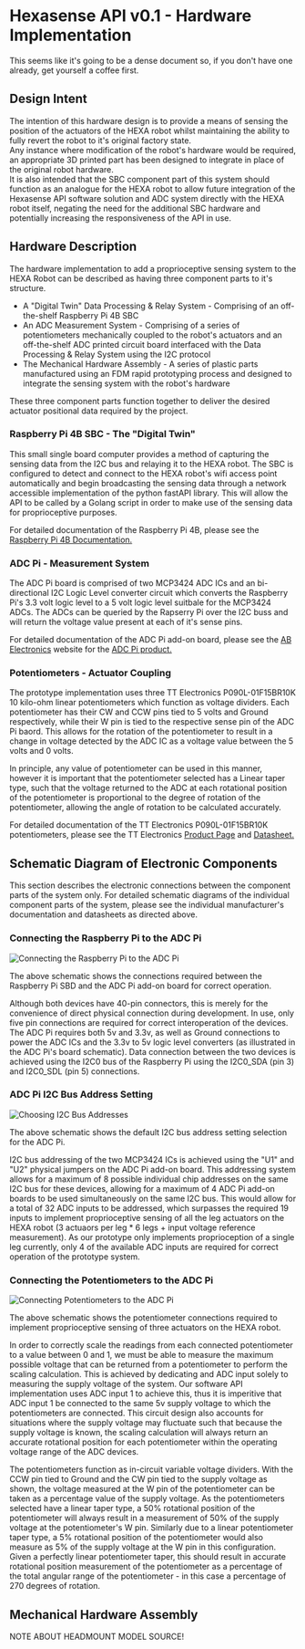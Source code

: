 # Hexasense API v0.1 - Hardware Implementation

This seems like it's going to be a dense document so, if you don't have one already, get yourself a coffee first.

## Design Intent

The intention of this hardware design is to provide a means of sensing the position of the actuators of the HEXA robot whilst maintaining the ability to fully revert the robot to it's original factory state.<br>
Any instance where modification of the robot's hardware would be required, an appropriate 3D printed part has been designed to integrate in place of the original robot hardware.<br>
It is also intended that the SBC component part of this system should function as an analogue for the HEXA robot to allow future integration of the Hexasense API software solution and ADC system directly with the HEXA robot itself, negating the need for the additional SBC hardware and potentially increasing the responsiveness of the API in use.<br>


## Hardware Description

The hardware implementation to add a proprioceptive sensing system to the HEXA Robot can be described as having three component parts to it's structure.
- A "Digital Twin" Data Processing & Relay System - Comprising of an off-the-shelf Raspberry Pi 4B SBC
- An ADC Measurement System - Comprising of a series of potentiometers mechanically coupled to the robot's actuators and an off-the-shelf ADC printed circuit board interfaced with the Data Processing & Relay System using the I2C protocol
- The Mechanical Hardware Assembly - A series of plastic parts manufactured using an FDM rapid prototyping process and designed to integrate the sensing system with the robot's hardware

These three component parts function together to deliver the desired actuator positional data required by the project.

 
### Raspberry Pi 4B SBC - The "Digital Twin"

This small single board computer provides a method of capturing the sensing data from the I2C bus and relaying it to the HEXA robot.
The SBC is configured to detect and connect to the HEXA robot's wifi access point automatically and begin broadcasting the sensing data through a network accessible implementation of the python fastAPI library. This will allow the API to be called by a Golang script in order to make use of the sensing data for proprioceptive purposes.

For detailed documentation of the Raspberry Pi 4B, please see the [Raspberry Pi 4B Documentation.](https://www.raspberrypi.com/documentation/computers/raspberry-pi.html)


### ADC Pi - Measurement System

The ADC Pi board is comprised of two MCP3424 ADC ICs and an bi-directional I2C Logic Level converter circuit which converts the Raspberry Pi's 3.3 volt logic level to
a 5 volt logic level suitbale for the MCP3424 ADCs. The ADCs can be queried by the Rapserry Pi over the I2C buss and will return the voltage value present
at each of it's sense pins.

For detailed documentation of the ADC Pi add-on board, please see the [AB Electronics](https://www.abelectronics.co.uk/) website for the [ADC Pi product.](https://www.abelectronics.co.uk/p/69/adc-pi)


### Potentiometers - Actuator Coupling

The prototype implementation uses three TT Electronics P090L-01F15BR10K 10 kilo-ohm linear potentiometers which function as voltage dividers. Each potentiometer has their CW and CCW pins tied to 5 volts and Ground respectively, while their W pin is tied to the respective sense pin of the ADC Pi baord. This allows for the rotation of the potentiometer to result in a change in voltage detected by the ADC IC as a voltage value between the 5 volts and 0 volts.

In principle, any value of potentiometer can be used in this manner, however it is important that the potentiometer selected has a Linear taper type, such that the voltage returned to the ADC at each rotational position of the potentiometer is proportional to the degree of rotation of the potentiometer, allowing the angle of 
rotation to be calculated accurately.

For detailed documentation of the TT Electronics P090L-01F15BR10K potentiometers, please see the TT Electronics [Product Page](https://www.ttelectronics.com/products/passive-components/potentiometers/p090l/) and [Datasheet.](https://www.ttelectronics.com/TTElectronics/media/ProductFiles/Datasheet/P090.pdf)

## Schematic Diagram of Electronic Components

This section describes the electronic connections between the component parts of the system only. 
For detailed schematic diagrams of the individual component parts of the system, please see the individual manufacturer's documentation and datasheets as directed above.

### Connecting the Raspberry Pi to the ADC Pi

![Connecting the Raspberry Pi to the ADC Pi](./images/schematics/connect-adc-to-pi.png)

The above schematic shows the connections required between the Raspberry Pi SBD and the ADC Pi add-on board for correct operation. 

Although both devices have 40-pin connectors, this is merely for the convenience of direct physical connection during development. In use, only five pin connections are required for correct interoperation of the devices.
The ADC Pi requires both 5v and 3.3v, as well as Ground connections to power the ADC ICs and the 3.3v to 5v logic level converters (as illustrated in the ADC Pi's board schematic). 
Data connection between the two devices is achieved using the I2C0 bus of the Raspberry Pi using the I2C0_SDA (pin 3) and I2C0_SDL (pin 5) connections.

### ADC Pi I2C Bus Address Setting

![Choosing I2C Bus Addresses](./images/schematics/set-adc-i2c-address.png)

The above schematic shows the default I2C bus address setting selection for the ADC Pi.

I2C bus addressing of the two MCP3424 ICs is achieved using the "U1" and "U2" physical jumpers on the ADC Pi add-on board. This addressing system allows for a maximum of 8 possible individual chip addresses on the same I2C bus for these devices, allowing for a maximum of 4 ADC Pi add-on boards to be used simultaneously on the same I2C bus.
This would allow for a total of 32 ADC inputs to be addressed, which surpasses the required 19 inputs to implement proprioceptive sensing of all the leg actuators on the HEXA robot (3 actuaors per leg * 6 legs + input voltage reference measurement).
As our prototype only implements proprioception of a single leg currently, only 4 of the available ADC inputs are required for correct operation of the prototype system.

### Connecting the Potentiometers to the ADC Pi

![Connecting Potentiometers to the ADC Pi](./images/schematics/connect-adc-pots.png)

The above schematic shows the potentiometer connections required to implement proprioceptive sensing of three actuators on the HEXA robot.

In order to correctly scale the readings from each connected potentiometer to a value between 0 and 1, we must be able to measure the maximum possible voltage that can be returned from a potentiometer to perform the scaling calculation. This is achieved by dedicating and ADC input solely to measuring the supply voltage of the system. Our software API implementation uses ADC input 1 to achieve this, thus it is imperitive that ADC input 1 be connected to the same 5v supply voltage to which the potentiometers are connected. This circuit design also accounts for situations where the supply voltage may fluctuate such that because the supply voltage is known, the scaling calculation will always return an accurate rotational position for each potentiometer within the operating voltage range of the ADC devices.

The potentiometers function as in-circuit variable voltage dividers. With the CCW pin tied to Ground and the CW pin tied to the supply voltage as shown, the voltage measured at the W pin of the potentiometer can be taken as a percentage value of the supply voltage. As the potentiometers selected have a linear taper type, a 50% rotational position of the potentiometer will always result in a measurement of 50% of the supply voltage at the potentiometer's W pin. Similarly due to a linear potentiometer taper type, a 5% rotational position of the potentiometer would also measure as 5% of the supply voltage at the W pin in this configuration. Given a perfectly linear potentiometer taper, this should result in accurate rotational position measurement of the potentiometer as a percentage of the total angular range of the potentiometer - in this case a percentage of 270 degrees of rotation.


## Mechanical Hardware Assembly


NOTE ABOUT HEADMOUNT MODEL SOURCE!